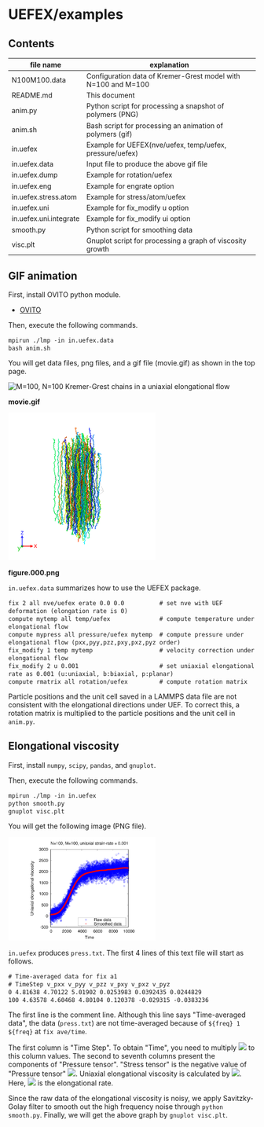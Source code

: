 # UEFEX/examples

## Contents

| file name | explanation |
| ---- | ----------- |
| N100M100.data | Configuration data of Kremer-Grest model with N=100 and M=100 |
| README.md | This document |
| anim.py   | Python script for processing a snapshot of polymers (PNG) |
| anim.sh   | Bash script for processing an animation of polymers (gif) |
| in.uefex  | Example for UEFEX(nve/uefex, temp/uefex, pressure/uefex) |
| in.uefex.data          | Input file to produce the above gif file |
| in.uefex.dump          | Example for rotation/uefex |
| in.uefex.eng           | Example for engrate option |
| in.uefex.stress.atom   | Example for stress/atom/uefex |
| in.uefex.uni           | Example for fix_modify u option |
| in.uefex.uni.integrate | Example for fix_modify ui option |
| smooth.py              | Python script for smoothing data |
| visc.plt               | Gnuplot script for processing a graph of viscosity growth |



## GIF animation
First, install OVITO python module.
- [OVITO](https://www.ovito.org/python-downloads/)

Then, execute the following commands.
```
mpirun ./lmp -in in.uefex.data
bash anim.sh
```

You will get data files, png files, and a gif file (movie.gif) as shown in the top page.

<img src="https://github.com/t-murash/LAMMPS-UEFEX/blob/master/img/movie-2022-04-18.gif" title="M=100, N=100 Kremer-Grest chains in a uniaxial elongational flow" width=300/>

**movie.gif**

<img src="https://github.com/t-murash/LAMMPS-UEFEX/blob/master/img/figure.000.png" title="M=100, N=100 Kremer-Grest chains in a uniaxial elongational flow" width=300/>

**figure.000.png**

`in.uefex.data` summarizes how to use the UEFEX package.
```
fix 2 all nve/uefex erate 0.0 0.0          # set nve with UEF deformation (elongation rate is 0)
compute mytemp all temp/uefex              # compute temperature under elongational flow
compute mypress all pressure/uefex mytemp  # compute pressure under elongational flow (pxx,pyy,pzz,pxy,pxz,pyz order)
fix_modify 1 temp mytemp                   # velocity correction under elongational flow
fix_modify 2 u 0.001                       # set uniaxial elongational rate as 0.001 (u:uniaxial, b:biaxial, p:planar)
compute rmatrix all rotation/uefex         # compute rotation matrix
```

Particle positions and the unit cell saved in a LAMMPS data file are not consistent with the elongational directions under UEF.
To correct this, a rotation matrix is multiplied to the particle positions and the unit cell in `anim.py`.


## Elongational viscosity
First, install `numpy`, `scipy`, `pandas`, and `gnuplot`.

Then, execute the following commands.
```
mpirun ./lmp -in in.uefex
python smooth.py
gnuplot visc.plt
```
You will get the following image (PNG file).

<img src="https://github.com/t-murash/LAMMPS-UEFEX/blob/master/img/visc.png" title="Elongational viscosity" width=300/>

`in.uefex` produces `press.txt`. The first 4 lines of this text file will start as follows.
```
# Time-averaged data for fix a1
# TimeStep v_pxx v_pyy v_pzz v_pxy v_pxz v_pyz
0 4.81638 4.70122 5.01902 0.0253983 0.0392435 0.0244829
100 4.63578 4.60468 4.80104 0.120378 -0.029315 -0.0383236
```
The first line is the comment line.
Although this line says "Time-averaged data", the data (`press.txt`) are not time-averaged because of `${freq} 1 ${freq}` at `fix ave/time`.

The first column is "Time Step". To obtain "Time", you need to multiply <img src="https://render.githubusercontent.com/render/math?math=\Delta t (=0.01)"> to this column values.
The second to seventh columns present the components of "Pressure tensor". "Stress tensor" is the negative value of "Pressure tensor" <img src="https://render.githubusercontent.com/render/math?math=\sigma=-P">.
Uniaxial elongational viscosity is calculated by
<img src="https://render.githubusercontent.com/render/math?math=\eta_{\rm uni}=\{\sigma_{zz}-(\sigma_{xx} + \sigma_{yy})/2\} / \dot{\varepsilon}">.
Here, <img src="https://render.githubusercontent.com/render/math?math=\dot{\varepsilon}={\rm d}\varepsilon / {\rm d}t"> is the elongational rate.

Since the raw data of the elongational viscosity is noisy,
we apply Savitzky-Golay filter to smooth out the high frequency noise through `python smooth.py`.
Finally, we will get the above graph by `gnuplot visc.plt`.
